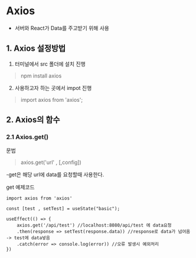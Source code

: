 # Axios
- 서버와 React가 Data를 주고받기 위해 사용

## 1. Axios 설정방법

1. 터미널에서 src 폴더에 설치 진행

> npm install axios

2. 사용하고자 하는 곳에서 impot 진행

> import axios from 'axios';

## 2. Axios의 함수
### 2.1 Axios.get()

문법
> axios.get('url' , [,config])

-get은 해당 url에 data를 요청할때 사용한다.

get 예제코드

```
import axios from 'axios'

const [test , setTest] = useState("basic");

useEffect(() => {
    axios.get('/api/test') //localhost:8080/api/test 에 data요청
    .then(response => setTest(response.data)) //response로 data가 넘어옴 -> test에 data넣음
    .catch(error => console.log(error)) //오류 발생시 예외처리
})
```

